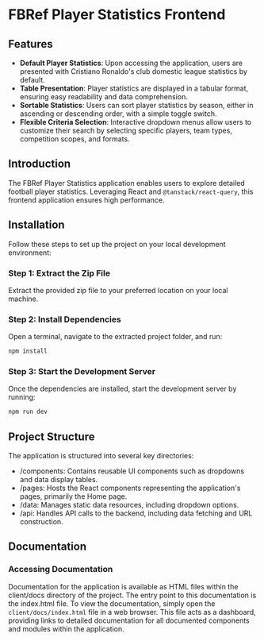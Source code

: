 # FBRef Player Statistics Frontend

## Features

- **Default Player Statistics**: Upon accessing the application, users are presented with Cristiano Ronaldo's club domestic league statistics by default.
- **Table Presentation**: Player statistics are displayed in a tabular format, ensuring easy readability and data comprehension.
- **Sortable Statistics**: Users can sort player statistics by season, either in ascending or descending order, with a simple toggle switch.
- **Flexible Criteria Selection**: Interactive dropdown menus allow users to customize their search by selecting specific players, team types, competition scopes, and formats.

## Introduction

The FBRef Player Statistics application enables users to explore detailed football player statistics. Leveraging React and `@tanstack/react-query`, this frontend application ensures high performance.

## Installation

Follow these steps to set up the project on your local development environment:

### Step 1: Extract the Zip File

Extract the provided zip file to your preferred location on your local machine.

### Step 2: Install Dependencies

Open a terminal, navigate to the extracted project folder, and run:

```bash
npm install
```

### Step 3: Start the Development Server

Once the dependencies are installed, start the development server by running:

```bash
npm run dev
```

## Project Structure

The application is structured into several key directories:

- /components: Contains reusable UI components such as dropdowns and data display tables.
- /pages: Hosts the React components representing the application's pages, primarily the Home page.
- /data: Manages static data resources, including dropdown options.
- /api: Handles API calls to the backend, including data fetching and URL construction.

## Documentation

### Accessing Documentation

Documentation for the application is available as HTML files within the client/docs directory of the project. The entry point to this documentation is the index.html file. To view the documentation, simply open the `client/docs/index.html` file in a web browser. This file acts as a dashboard, providing links to detailed documentation for all documented components and modules within the application.
